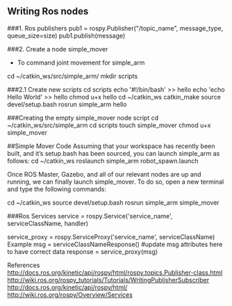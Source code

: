 ## Writing Ros nodes

###1. Ros publishers
pub1 = rospy.Publisher("/topic_name", message_type, queue_size=size)
pub1.publish(message)

###2. Create a node simple_mover
- To command joint movement for simple_arm

cd ~/catkin_ws/src/simple_arm/
mkdir scripts

###2.1 Create new scripts
cd scripts
echo '#!/bin/bash' >> hello
echo 'echo Hello World' >> hello
chmod u+x hello
cd ~/catkin_ws
catkin_make
source devel/setup.bash
rosrun simple_arm hello

###Creating the empty simple_mover node script
cd ~/catkin_ws/src/simple_arm
cd scripts
touch simple_mover
chmod u+x simple_mover

##Simple Mover Code
Assuming that your workspace has recently been built, and it’s setup.bash has been sourced, you can launch simple_arm as follows:
cd ~/catkin_ws
roslaunch simple_arm robot_spawn.launch

Once ROS Master, Gazebo, and all of our relevant nodes are up and running, we can finally launch simple_mover. To do so, open a new terminal and type the following commands:

cd ~/catkin_ws
source devel/setup.bash
rosrun simple_arm simple_mover

###Ros Services
service = rospy.Service('service_name', serviceClassName, handler)


service_proxy = rospy.ServiceProxy('service_name', serviceClassName)
Example
msg = serviceClassNameResponse()
#update msg attributes here to have correct data
response = service_proxy(msg)

References
http://docs.ros.org/kinetic/api/rospy/html/rospy.topics.Publisher-class.html
http://wiki.ros.org/rospy_tutorials/Tutorials/WritingPublisherSubscriber
http://docs.ros.org/kinetic/api/rospy/html/
http://wiki.ros.org/rospy/Overview/Services